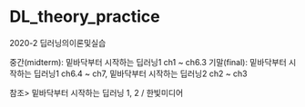 # DL_theory_practice
2020-2 딥러닝의이론및실습

중간(midterm): 밑바닥부터 시작하는 딥러닝1 ch1 ~ ch6.3
기말(final): 밑바닥부터 시작하는 딥러닝1 ch6.4 ~ ch7, 밑바닥부터 시작하는 딥러닝2 ch2 ~ ch3


참조> 밑바닥부터 시작하는 딥러닝 1, 2 / 한빛미디어
